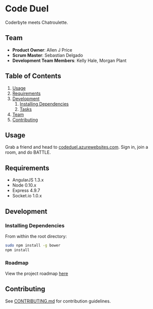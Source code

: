 # Code Duel

Coderbyte meets Chatroulette.

## Team

  - __Product Owner__: Allen J Price
  - __Scrum Master__: Sebastian Delgado
  - __Development Team Members__: Kelly Hale, Morgan Plant

## Table of Contents

1. [Usage](#Usage)
1. [Requirements](#requirements)
1. [Development](#development)
    1. [Installing Dependencies](#installing-dependencies)
    1. [Tasks](#tasks)
1. [Team](#team)
1. [Contributing](#contributing)

## Usage

Grab a friend and head to [codeduel.azurewebsites.com](http://codeduel.azurewebsites.com). Sign in, join a room, and do BATTLE.

## Requirements

- AngularJS 1.3.x
- Node 0.10.x
- Express 4.9.7
- Socket.io 1.0.x


## Development

### Installing Dependencies

From within the root directory:

```sh
sudo npm install -g bower
npm install
```

### Roadmap

View the project roadmap [here](https://github.com/code-duel/code-duel/issues)


## Contributing

See [CONTRIBUTING.md](CONTRIBUTING.md) for contribution guidelines.
